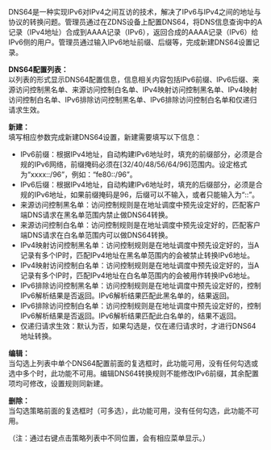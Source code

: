DNS64是一种实现IPv6对IPv4之间互访的技术，解决了IPv6与IPv4之间的地址与协议的转换问题。管理员通过在ZDNS设备上配置DNS64，将DNS信息查询中的A记录（IPv4地址）合成到AAAA记录（IPv6），返回合成的AAAA记录（IPv6）给IPv6侧的用户。管理员通过输入IPv6地址前缀、后缀等，完成新建DNS64设置记录。

**DNS64配置列表：**  
以列表的形式显示DNS64配置信息，信息相关内容包括IPv6前缀、IPv6后缀、来源访问控制黑名单、来源访问控制白名单、IPv4映射访问控制黑名单、IPv4映射访问控制白名单、IPv6排除访问控制黑名单、IPv6排除访问控制白名单和仅递归请求生效。

**新建：**  
填写相应参数完成新建DNS64设置，新建需要填写以下信息：
- IPv6前缀：根据IPv4地址，自动构建IPv6地址时，填充的前缀部分，必须是合规的IPv6网络，前缀掩码必须在[32/40/48/56/64/96]范围内。设定格式为“xxxx::/96”，例如：“fe80::/96”。
- IPv6后缀：根据IPv4地址，自动构建IPv6地址时，填充的后缀部分，必须是合规的IPv6地址，如果前缀掩码是96，后缀可以不输入，或者只能输入为“::”。
- 来源访问控制黑名单：访问控制规则是在地址调度中预先设定好的，匹配客户端DNS请求在黑名单范围内禁止做DNS64转换。
- 来源访问控制白名单：访问控制规则是在地址调度中预先设定好的，匹配客户端DNS请求在白名单范围内可以做DNS64转换。
- IPv4映射访问控制黑名单：访问控制规则是在地址调度中预先设定好的，当A记录有多个IP时，匹配IPv4地址在黑名单范围内的会被禁止转换IPv6地址。
- IPv4映射访问控制白名单：访问控制规则是在地址调度中预先设定好的，当A记录有多个IP时，匹配IPv4地址在白名单范围内的会被用作转换IPv6地址。
- IPv6排除访问控制黑名单：访问控制规则是在地址调度中预先设定好的，控制IPv6解析结果是否返回。IPv6解析结果匹配此黑名单的，结果返回。
- IPv6排除访问控制白名单：访问控制规则是在地址调度中预先设定好的，控制IPv6解析结果是否返回。IPv6解析结果匹配此白名单的，结果不返回。
- 仅递归请求生效：默认为否，如果勾选是，仅在递归请求时，才进行DNS64地址转换。

**编辑：**  
当勾选上列表中单个DNS64配置前面的复选框时，此功能可用，没有任何勾选或选中多个时，此功能不可用。编辑DNS64转换规则不能修改IPv6前缀，其余配置项均可修改，设置规则同新建。

**删除：**  
当勾选策略前面的复选框时（可多选），此功能可用，没有任何勾选，此功能不可用。

（注：通过右键点击策略列表中不同位置，会有相应菜单显示。）
